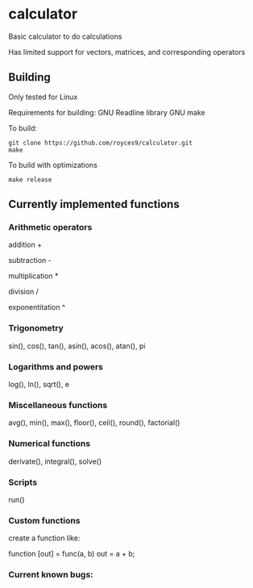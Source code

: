 # calculator

Basic calculator to do calculations

Has limited support for vectors, matrices, and corresponding operators

## Building
Only tested for Linux

Requirements for building:
GNU Readline library
GNU make

To build:
```
git clone https://github.com/royces9/calculator.git
make
```

To build with optimizations
```
make release
```


## Currently implemented functions

### Arithmetic operators
addition \+

subtraction \-

multiplication \*

division \/

exponentitation \^

### Trigonometry
sin(), cos(), tan(), asin(), acos(), atan(), pi

### Logarithms and powers
log(), ln(), sqrt(), e

### Miscellaneous functions
avg(), min(), max(), floor(), ceil(), round(), factorial()

### Numerical functions
derivate(), integral(), solve()

### Scripts
run()

### Custom functions
create a function like:

function [out] = func(a, b)
out = a + b;

### Current known bugs:

